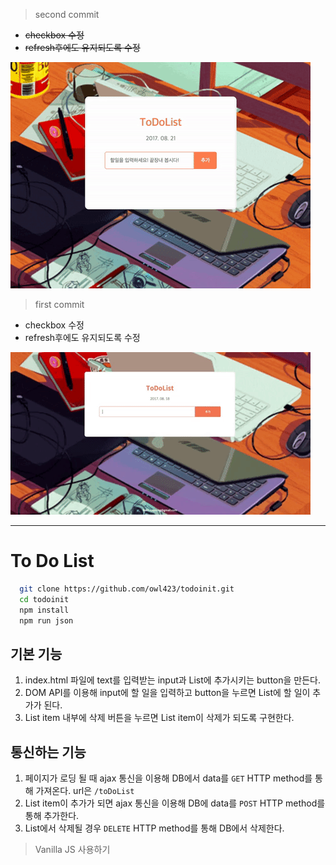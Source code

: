 > second commit
- ~~checkbox 수정~~
- ~~refresh후에도 유지되도록 수정~~
<img src = "/public/tk01.gif">

> first commit
- checkbox 수정
- refresh후에도 유지되도록 수정
<img src = "/public/tk00.gif">

<hr>

# To Do List

```bash
  git clone https://github.com/owl423/todoinit.git
  cd todoinit
  npm install
  npm run json
```

## 기본 기능
  1. index.html 파일에 text를 입력받는 input과 List에 추가시키는 button을 만든다.
  2. DOM API를 이용해 input에 할 일을 입력하고 button을 누르면 List에 할 일이 추가가 된다.
  3. List item 내부에 삭제 버튼을 누르면 List item이 삭제가 되도록 구현한다.

## 통신하는 기능
  1. 페이지가 로딩 될 때 ajax 통신을 이용해 DB에서 data를 `GET` HTTP method를 통해 가져온다. url은 `/toDoList`
  2. List item이 추가가 되면 ajax 통신을 이용해 DB에 data를 `POST` HTTP method를 통해 추가한다.
  3. List에서 삭제될 경우 `DELETE` HTTP method를 통해 DB에서 삭제한다.

> Vanilla JS 사용하기